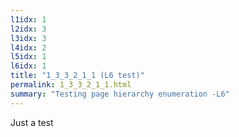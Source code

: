 ```yaml
---
l1idx: 1
l2idx: 3
l3idx: 3
l4idx: 2
l5idx: 1
l6idx: 1
title: "1_3_3_2_1_1 (L6 test)"
permalink: 1_3_3_2_1_1.html
summary: "Testing page hierarchy enumeration -L6"
---
```

Just a test